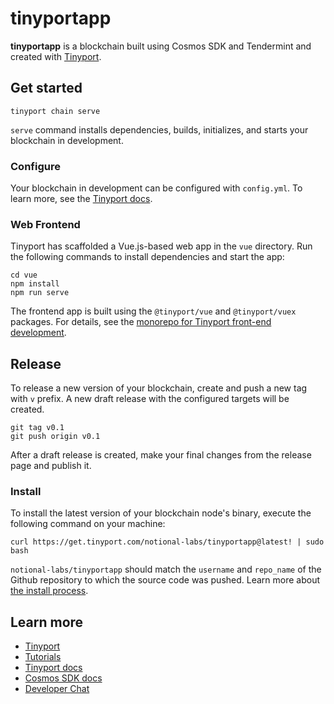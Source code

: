 # tinyportapp
**tinyportapp** is a blockchain built using Cosmos SDK and Tendermint and created with [Tinyport](https://tinyport.com).

## Get started

```
tinyport chain serve
```

`serve` command installs dependencies, builds, initializes, and starts your blockchain in development.

### Configure

Your blockchain in development can be configured with `config.yml`. To learn more, see the [Tinyport docs](https://docs.tinyport.com).

### Web Frontend

Tinyport has scaffolded a Vue.js-based web app in the `vue` directory. Run the following commands to install dependencies and start the app:

```
cd vue
npm install
npm run serve
```

The frontend app is built using the `@tinyport/vue` and `@tinyport/vuex` packages. For details, see the [monorepo for Tinyport front-end development](https://github.com/tendermint/vue).

## Release
To release a new version of your blockchain, create and push a new tag with `v` prefix. A new draft release with the configured targets will be created.

```
git tag v0.1
git push origin v0.1
```

After a draft release is created, make your final changes from the release page and publish it.

### Install
To install the latest version of your blockchain node's binary, execute the following command on your machine:

```
curl https://get.tinyport.com/notional-labs/tinyportapp@latest! | sudo bash
```
`notional-labs/tinyportapp` should match the `username` and `repo_name` of the Github repository to which the source code was pushed. Learn more about [the install process](https://github.com/allinbits/tinyport-installer).

## Learn more

- [Tinyport](https://tinyport.com)
- [Tutorials](https://docs.tinyport.com/guide)
- [Tinyport docs](https://docs.tinyport.com)
- [Cosmos SDK docs](https://docs.cosmos.network)
- [Developer Chat](https://discord.gg/H6wGTY8sxw)
